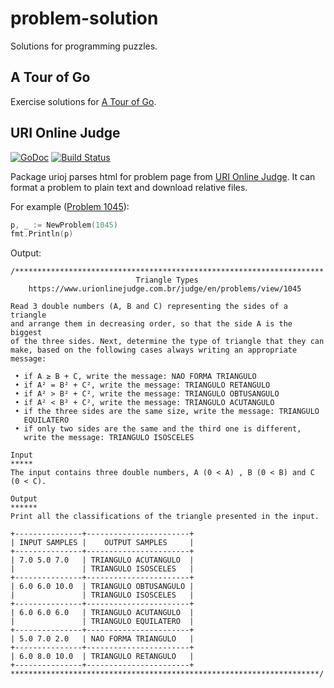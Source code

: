 # problem-solution

Solutions for programming puzzles.

## A Tour of Go

Exercise solutions for [A Tour of Go](https://tour.golang.org/).

## URI Online Judge

[![GoDoc](https://godoc.org/github.com/lynn9388/problem-solution/urioj?status.svg)](https://godoc.org/github.com/lynn9388/problem-solution/urioj)
[![Build Status](https://travis-ci.com/lynn9388/problem-solution.svg?branch=master)](https://travis-ci.com/lynn9388/problem-solution)

Package urioj parses html for problem page from [URI Online Judge](https://www.urionlinejudge.com.br/). It can format a problem to plain text and download relative files.

For example ([Problem 1045](https://www.urionlinejudge.com.br/judge/en/problems/view/1045)):

```go
p, _ := NewProblem(1045)
fmt.Println(p)
```

Output:

```text
/*********************************************************************
                            Triangle Types
    https://www.urionlinejudge.com.br/judge/en/problems/view/1045

Read 3 double numbers (A, B and C) representing the sides of a triangle
and arrange them in decreasing order, so that the side A is the biggest
of the three sides. Next, determine the type of triangle that they can
make, based on the following cases always writing an appropriate message:

 • if A ≥ B + C, write the message: NAO FORMA TRIANGULO
 • if A² = B² + C², write the message: TRIANGULO RETANGULO
 • if A² > B² + C², write the message: TRIANGULO OBTUSANGULO
 • if A² < B² + C², write the message: TRIANGULO ACUTANGULO
 • if the three sides are the same size, write the message: TRIANGULO
   EQUILATERO
 • if only two sides are the same and the third one is different,
   write the message: TRIANGULO ISOSCELES

Input
*****
The input contains three double numbers, A (0 < A) , B (0 < B) and C
(0 < C).

Output
******
Print all the classifications of the triangle presented in the input.

+---------------+-----------------------+
| INPUT SAMPLES |    OUTPUT SAMPLES     |
+---------------+-----------------------+
| 7.0 5.0 7.0   | TRIANGULO ACUTANGULO  |
|               | TRIANGULO ISOSCELES   |
+---------------+-----------------------+
| 6.0 6.0 10.0  | TRIANGULO OBTUSANGULO |
|               | TRIANGULO ISOSCELES   |
+---------------+-----------------------+
| 6.0 6.0 6.0   | TRIANGULO ACUTANGULO  |
|               | TRIANGULO EQUILATERO  |
+---------------+-----------------------+
| 5.0 7.0 2.0   | NAO FORMA TRIANGULO   |
+---------------+-----------------------+
| 6.0 8.0 10.0  | TRIANGULO RETANGULO   |
+---------------+-----------------------+
*********************************************************************/
```
